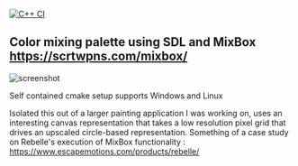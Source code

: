 [![C++ CI](https://github.com/Macleodsolutions/MixBoxPalette/actions/workflows/ci.yml/badge.svg)](https://github.com/Macleodsolutions/MixBoxPalette/actions/workflows/ci.yml)

## Color mixing palette using SDL and MixBox https://scrtwpns.com/mixbox/
![screenshot](https://github.com/Macleodsolutions/MixBoxPalette/assets/16354230/3bde98a3-b785-4064-927b-e09b34401dea)

Self contained cmake setup supports Windows and Linux

Isolated this out of a larger painting application I was working on, uses an interesting canvas representation that takes a low resolution pixel grid that drives an upscaled circle-based representation. Something of a case study on Rebelle's execution of MixBox functionality : https://www.escapemotions.com/products/rebelle/
